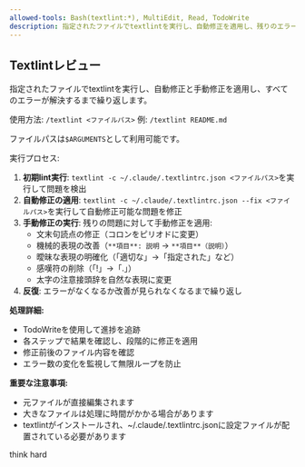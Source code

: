 ```yaml
---
allowed-tools: Bash(textlint:*), MultiEdit, Read, TodoWrite
description: 指定されたファイルでtextlintを実行し、自動修正を適用し、残りのエラーを手動で修正し、すべてのエラーが解決するまで繰り返します
---
```


## Textlintレビュー

指定されたファイルでtextlintを実行し、自動修正と手動修正を適用し、すべてのエラーが解決するまで繰り返します。

使用方法: `/textlint <ファイルパス>`
例: `/textlint README.md`

ファイルパスは`$ARGUMENTS`として利用可能です。

実行プロセス:

1. **初期lint実行**: `textlint -c ~/.claude/.textlintrc.json <ファイルパス>`を実行して問題を検出
2. **自動修正の適用**: `textlint -c ~/.claude/.textlintrc.json --fix <ファイルパス>`を実行して自動修正可能な問題を修正
3. **手動修正の実行**: 残りの問題に対して手動修正を適用:
   - 文末句読点の修正（コロンをピリオドに変更）
   - 機械的表現の改善（`**項目**: 説明` → `**項目**（説明）`）
   - 曖昧な表現の明確化（「適切な」→「指定された」など）
   - 感嘆符の削除（「!」→「.」）
   - 太字の注意接頭辞を自然な表現に変更
4. **反復**: エラーがなくなるか改善が見られなくなるまで繰り返し

**処理詳細:**

- TodoWriteを使用して進捗を追跡
- 各ステップで結果を確認し、段階的に修正を適用
- 修正前後のファイル内容を確認
- エラー数の変化を監視して無限ループを防止

**重要な注意事項:**

- 元ファイルが直接編集されます
- 大きなファイルは処理に時間がかかる場合があります
- textlintがインストールされ、~/.claude/.textlintrc.jsonに設定ファイルが配置されている必要があります

think hard

